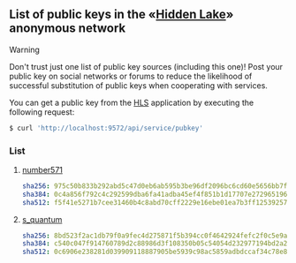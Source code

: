 ## List of public keys in the «[Hidden Lake](https://github.com/number571/hidden-lake)» anonymous network 

> [!WARNING]
> Don't trust just one list of public key sources (including this one)! Post your public key on social networks or forums to reduce the likelihood of successful substitution of public keys when cooperating with services.

You can get a public key from the [HLS](https://github.com/number571/hidden-lake/tree/develop/cmd/hls) application by executing the following request:
```bash
$ curl 'http://localhost:9572/api/service/pubkey'
```

### List

1.  [number571](list/number571.key)
    ```yaml
    sha256: 975c50b833b292abd5c47d0eb6ab595b3be96df2096bc6cd60e5656bb7fe1d46
    sha384: 0c4a856f792c4c292599dba6fa41adba45ef4f851b1d17707e2729651968ff64be375af9cff6f9547b878d5c73c16ad3
    sha512: f5f41e5271b7cee31460b4c8abd70cff2229e16ebe01ea7b3ff12539257beb238e2e87df0d47eba998d381b4246328a4388a31f7cef9705f5820dd2e836d07d1
    ```
2.  [s_quantum](list/s_quantum.key)
    ```yaml
    sha256: 8bd523f2ac1db79f0a9fec4d275871f5b394cc0f4642924fefc2f0c5e9a5213a
    sha384: c540c047f914760789d2c88986d3f108350b05c54054d232977194bd2a278bd69cb1a351fc988294fb784fa06bf0c901
    sha512: 0c6906e238281d039909118887905be5939c98ac5859adbdccaf34c78e851b98cb5a53f253a656cbeaa734e61062130a0885b5bf7578c493a20dd4f37a7a6f11
    ```
